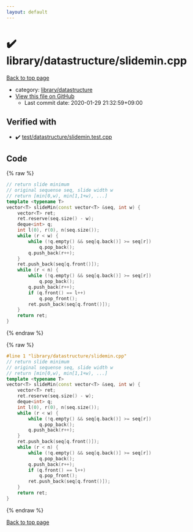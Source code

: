 ```yaml
---
layout: default
---
```


<!-- mathjax config similar to math.stackexchange -->
<script type="text/javascript" async
  src="https://cdnjs.cloudflare.com/ajax/libs/mathjax/2.7.5/MathJax.js?config=TeX-MML-AM_CHTML">
</script>
<script type="text/x-mathjax-config">
  MathJax.Hub.Config({
    TeX: { equationNumbers: { autoNumber: "AMS" }},
    tex2jax: {
      inlineMath: [ ['$','$'] ],
      processEscapes: true
    },
    "HTML-CSS": { matchFontHeight: false },
    displayAlign: "left",
    displayIndent: "2em"
  });
</script>

<script type="text/javascript" src="https://cdnjs.cloudflare.com/ajax/libs/jquery/3.4.1/jquery.min.js"></script>
<script src="https://cdn.jsdelivr.net/npm/jquery-balloon-js@1.1.2/jquery.balloon.min.js" integrity="sha256-ZEYs9VrgAeNuPvs15E39OsyOJaIkXEEt10fzxJ20+2I=" crossorigin="anonymous"></script>
<script type="text/javascript" src="../../../assets/js/copy-button.js"></script>
<link rel="stylesheet" href="../../../assets/css/copy-button.css" />


# :heavy_check_mark: library/datastructure/slidemin.cpp

<a href="../../../index.html">Back to top page</a>

* category: <a href="../../../index.html#94df14f08811b32e8e383a2a55f0c6c5">library/datastructure</a>
* <a href="{{ site.github.repository_url }}/blob/master/library/datastructure/slidemin.cpp">View this file on GitHub</a>
    - Last commit date: 2020-01-29 21:32:59+09:00




## Verified with

* :heavy_check_mark: <a href="../../../verify/test/datastructure/slidemin.test.cpp.html">test/datastructure/slidemin.test.cpp</a>


## Code

<a id="unbundled"></a>
{% raw %}
```cpp
// return slide minimum
// original sequense seq, slide width w
// return [min[0,w), min[1,1+w), ...]
template <typename T>
vector<T> slideMin(const vector<T> &seq, int w) {
    vector<T> ret;
    ret.reserve(seq.size() - w);
    deque<int> q;
    int l(0), r(0), n(seq.size());
    while (r < w) {
        while (!q.empty() && seq[q.back()] >= seq[r])
            q.pop_back();
        q.push_back(r++);
    }
    ret.push_back(seq[q.front()]);
    while (r < n) {
        while (!q.empty() && seq[q.back()] >= seq[r])
            q.pop_back();
        q.push_back(r++);
        if (q.front() == l++)
            q.pop_front();
        ret.push_back(seq[q.front()]);
    }
    return ret;
}
```
{% endraw %}

<a id="bundled"></a>
{% raw %}
```cpp
#line 1 "library/datastructure/slidemin.cpp"
// return slide minimum
// original sequense seq, slide width w
// return [min[0,w), min[1,1+w), ...]
template <typename T>
vector<T> slideMin(const vector<T> &seq, int w) {
    vector<T> ret;
    ret.reserve(seq.size() - w);
    deque<int> q;
    int l(0), r(0), n(seq.size());
    while (r < w) {
        while (!q.empty() && seq[q.back()] >= seq[r])
            q.pop_back();
        q.push_back(r++);
    }
    ret.push_back(seq[q.front()]);
    while (r < n) {
        while (!q.empty() && seq[q.back()] >= seq[r])
            q.pop_back();
        q.push_back(r++);
        if (q.front() == l++)
            q.pop_front();
        ret.push_back(seq[q.front()]);
    }
    return ret;
}

```
{% endraw %}

<a href="../../../index.html">Back to top page</a>

